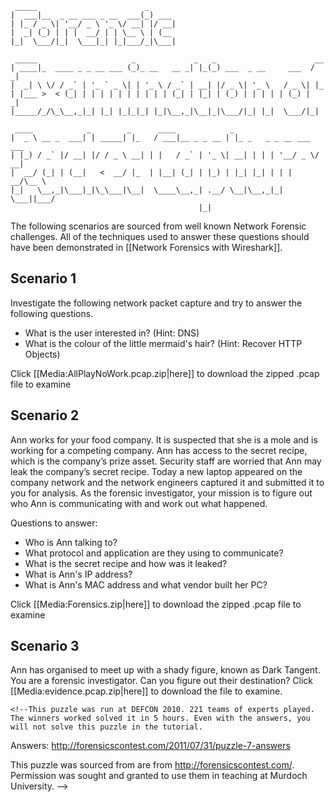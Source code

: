 ```
 _____                        _      
|  ___|__  _ __ ___ _ __  ___(_) ___ 
| |_ / _ \| '__/ _ \ '_ \/ __| |/ __|
|  _| (_) | | |  __/ | | \__ \ | (__ 
|_|  \___/|_|  \___|_| |_|___/_|\___|
                                     
 _____                     _             _   _                      __ 
| ____|_  ____ _ _ __ ___ (_)_ __   __ _| |_(_) ___  _ __     ___  / _|
|  _| \ \/ / _` | '_ ` _ \| | '_ \ / _` | __| |/ _ \| '_ \   / _ \| |_ 
| |___ >  < (_| | | | | | | | | | | (_| | |_| | (_) | | | | | (_) |  _|
|_____/_/\_\__,_|_| |_| |_|_|_| |_|\__,_|\__|_|\___/|_| |_|  \___/|_|  
                                                                       
 ____            _        _      ____            _                       
|  _ \ __ _  ___| | _____| |_   / ___|__ _ _ __ | |_ _   _ _ __ ___  ___ 
| |_) / _` |/ __| |/ / _ \ __| | |   / _` | '_ \| __| | | | '__/ _ \/ __|
|  __/ (_| | (__|   <  __/ |_  | |__| (_| | |_) | |_| |_| | | |  __/\__ \
|_|   \__,_|\___|_|\_\___|\__|  \____\__,_| .__/ \__|\__,_|_|  \___||___/
                                          |_|                            
```

The following scenarios are sourced from well known Network Forensic challenges. All of the techniques used to answer these questions should have been demonstrated in [[Network Forensics with Wireshark]].

## Scenario 1 ##

Investigate the following network packet capture and try to answer the following questions. 

* What is the user interested in? (Hint: DNS)
* What is the colour of the little mermaid's hair? (Hint: Recover HTTP Objects)

Click [[Media:AllPlayNoWork.pcap.zip|here]] to download the zipped .pcap file to examine

## Scenario 2 ##

Ann works for your food company. It is suspected that she is a mole and is working for a competing company. Ann has access to the secret recipe, which is the company’s prize asset. Security staff are worried that Ann may leak the company’s secret recipe. Today a new laptop appeared on the company network and the network engineers captured it and submitted it to you for analysis. As the forensic investigator, your mission is to figure out who Ann is communicating with and work out what happened.

Questions to answer:
* Who is Ann talking to?
* What protocol and application are they using to communicate?
* What is the secret recipe and how was it leaked?
* What is Ann's IP address?
* What is Ann's MAC address and what vendor built her PC?

Click [[Media:Forensics.zip|here]] to download the zipped .pcap file to examine

## Scenario 3 ##

Ann has organised to meet up with a shady figure, known as Dark Tangent. You are a forensic investigator. Can you figure out their destination? Click [[Media:evidence.pcap.zip|here]] to download the file to examine.


	<!--This puzzle was run at DEFCON 2010. 221 teams of experts played. The winners worked solved it in 5 hours. Even with the answers, you will not solve this puzzle in the tutorial.

Answers: http://forensicscontest.com/2011/07/31/puzzle-7-answers

This puzzle was sourced from are from http://forensicscontest.com/. Permission was sought and granted to use them in teaching at Murdoch University. -->

